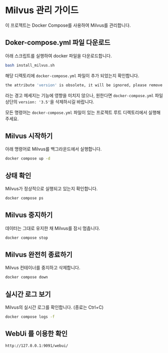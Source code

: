 # Milvus 관리 가이드

이 프로젝트는 Docker Compose를 사용하여 Milvus를 관리합니다. 

## Doker-compose.yml 파일 다운로드
아래 스크립트를 실행하여 docker 파일을 다운로드합니다.
```bash
bash install_milvus.sh
```

해당 디렉토리에 `docker-compose.yml` 파일이 추가 되었는지 확인합니다.

```bash
the attribute 'version' is obsolete, it will be ignored, please remove it to avoid potential confusion
```
라는 경고 메세지는 기능에 영향을 미치지 않으나, 원한다면 `docker-compose.yml` 파일 상단의 `version: '3.5'`을 삭제하시길 바랍니다.

모든 명령어는 `docker-compose.yml` 파일이 있는 프로젝트 루트 디렉토리에서 실행해주세요.

## Milvus 시작하기
아래 명령어로 Milvus를 백그라운드에서 실행합니다.
```bash
docker compose up -d
```

## 상태 확인
Milvus가 정상적으로 실행되고 있는지 확인합니다.

```bash
docker compose ps
```

## Milvus 중지하기
데이터는 그대로 유지한 채 Milvus를 잠시 멈춥니다.

```Bash
docker compose stop
```

## Milvus 완전히 종료하기
Milvus 컨테이너를 중지하고 삭제합니다.

```Bash
docker compose down
```

## 실시간 로그 보기
Milvus의 실시간 로그를 확인합니다. (종료는 Ctrl+C)

```Bash
docker compose logs -f
```


## WebUi 를 이용한 확인

```bash
http://127.0.0.1:9091/webui/
```